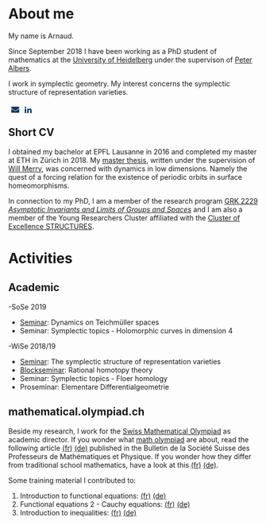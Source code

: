 # About me

My name is Arnaud.

Since September 2018 I have been working as a PhD student of mathematics at the [University of Heidelberg](https://www.uni-heidelberg.de/) under the supervison of [Peter Albers](https://www.mathi.uni-heidelberg.de/~palbers/). 

I work in symplectic geometry. My interest concerns the symplectic structure of representation varieties.

<ul style="list-style:none;float:left;margin:6px;padding:0px;">
<li style="float:left;margin-right:10px"><a href="mailto:amaret@mathi.uni-heidelberg.de?subject=[GitHub]%20Contact%20form"><img src="envelope.png" alt="E-mail" /></a></li>
<li style="float:left;margin-right:10px"><a href="https://www.linkedin.com/in/arnaud-maret-66bb81171/"><img src="linkedin.png" alt="LinkedIn" /></a></li>
</ul>
<br>

## Short CV

I obtained my bachelor at EPFL Lausanne in 2016 and completed my master at ETH in Zürich in 2018. My [master thesis](master_thesis.pdf), written under the supervision of [Will Merry](https://www.merry.io/), was concerned with dynamics in low dimensions. Namely the quest of a forcing relation for the existence of periodic orbits in surface homeomorphisms.

In connection to my PhD, I am a member of the research program [GRK 2229 _Asymptotic Invariants and Limits of Groups and Spaces_](http://www.groups-and-spaces.kit.edu/26.php) and I am also a member of the Young Researchers Cluster affiliated with the [Cluster of Excellence STRUCTURES](https://www.thphys.uni-heidelberg.de/~structures/).


# Activities

## Academic

-SoSe 2019
  - [Seminar](https://www.mathi.uni-heidelberg.de/~mpfeil/seminarSoSe19.html): Dynamics on Teichmüller spaces 
  - Seminar: Symplectic topics - Holomorphic curves in dimension 4
  
-WiSe 2018/19
  - [Seminar](https://www.mathi.uni-heidelberg.de/~mpfeil/seminarWS1819.html): The symplectic structure of representation varieties
  - [Blockseminar](http://www.groups-and-spaces.kit.edu/downloads/RTG_seminar_05_schedule_rational_homotopy_theory.pdf): Rational homotopy theory
  - Seminar: Symplectic topics - Floer homology
  - Proseminar: Elementare Differentialgeometrie

## mathematical.olympiad.ch

Beside my research, I work for the [Swiss Mathematical Olympiad](https://imosuisse.ch/index.php/fr/) as academic director. If you wonder what [math olympiad](https://www.imo-official.org/?language=en) are about, read the following article [(fr)](VSMP-Bulletin.pdf) [(de)](VSMP-Bulletin_de_neu.pdf) published in the Bulletin de la Société Suisse des Professeurs de Mathématiques et Physique. If you wonder how they differ from traditional school mathematics, have a look at this [(fr)](https://science.olympiad.ch/fr/actuel/detail/news/news/couvrez-cette-calculatrice-que-je-ne-saurais-voir-le-retour-du-raisonnement-a-lecole/) [(de)](https://science.olympiad.ch/de/aktuell/detail/news/news/tischlein-deck-dich-ein-mathematisches-festessen/). 

Some training material I contributed to:

1. Introduction to functional equations: [(fr)](https://imosuisse.ch/smo/skripte/algebra/funktionalgleichungen1/fr-funktionalgleichungen1.pdf) [(de)](https://imosuisse.ch/smo/skripte/algebra/funktionalgleichungen1/de-funktionalgleichungen1.pdf)
2. Functional equations 2 - Cauchy equations: [(fr)](https://imosuisse.ch/smo/skripte/algebra/funktionalgleichungen2/fr-funktionalgleichungen2.pdf) [(de)](https://imosuisse.ch/smo/skripte/algebra/funktionalgleichungen2/de-funktionalgleichungen2.pdf)
3. Introduction to inequalities: [(fr)](https://imosuisse.ch/smo/skripte/algebra/ungleichungen1/fr-ungleichungen1.pdf) [(de)](https://imosuisse.ch/smo/skripte/algebra/ungleichungen1/de-ungleichungen1.pdf)


